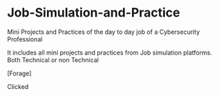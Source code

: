 # Job-Simulation-and-Practice
Mini Projects and Practices of the day to day job of a Cybersecurity Professional

It includes all mini projects and practices from Job simulation platforms. Both Technical or non Technical

[Forage]

Clicked
